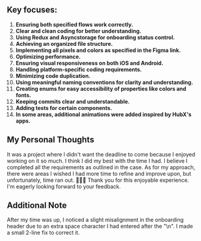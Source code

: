 ## Key focuses:

1. **Ensuring both specified flows work correctly.**
2. **Clear and clean coding for better understanding.**
3. **Using Redux and Asyncstorage for onboarding status control.**
4. **Achieving an organized file structure.**
5. **Implementing all pixels and colors as specified in the Figma link.**
6. **Optimizing performance.**
7. **Ensuring visual responsiveness on both iOS and Android.**
8. **Handling platform-specific coding requirements.**
9. **Minimizing code duplication.**
10. **Using meaningful naming conventions for clarity and understanding.**
11. **Creating enums for easy accessibility of properties like colors and fonts.**
12. **Keeping commits clear and understandable.**
13. **Adding tests for certain components.**
14. **In some areas, additional animations were added inspired by HubX's apps.**

## My Personal Thoughts 
It was a project where I didn't want the deadline to come because I enjoyed working on it so much. I think I did my best with the time I had. I believe I completed all the requirements as outlined in the case. As for my approach, there were areas I wished I had more time to refine and improve upon, but unfortunately, time ran out. 🤦🏻‍♂️ Thank you for this enjoyable experience. I'm eagerly looking forward to your feedback.

## Additional Note
After my time was up, I noticed a slight misalignment in the onboarding header due to an extra space character I had entered after the "\n". I made a small 2-line fix to correct it.
